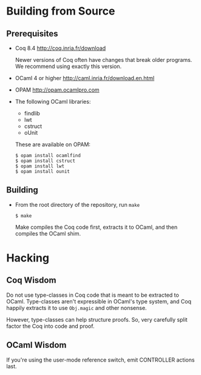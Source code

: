 Building from Source
====================

Prerequisites
-------------

- Coq 8.4 <http://coq.inria.fr/download>

  Newer versions of Coq often have changes that break older
  programs. We recommend using exactly this version.

- OCaml 4 or higher <http://caml.inria.fr/download.en.html>

- OPAM <http://opam.ocamlpro.com>

- The following OCaml libraries:

  - findlib
  - lwt
  - cstruct 
  - oUnit

  These are available on OPAM:

  ```
  $ opam install ocamlfind
  $ opam install cstruct
  $ opam install lwt
  $ opam install ounit
  ```

Building
--------

- From the root directory of the repository, run `make`

  ```
  $ make
  ```

  Make compiles the Coq code first, extracts it to OCaml, and then compiles
  the OCaml shim.

Hacking
=======

Coq Wisdom
----------

Do not use type-classes in Coq code that is meant to be extracted to OCaml.
Type-classes aren't expressible in OCaml's type system, and Coq happily
extracts it to use `Obj.magic` and other nonsense.

However, type-classes can help structure proofs. So, very carefully split
factor the Coq into code and proof.

OCaml Wisdom
------------

If you're using the user-mode reference switch, emit CONTROLLER actions last.

